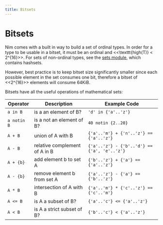 ```yaml
---
title: Bitsets
---
```


# Bitsets

Nim comes with a built in way to build a set of ordinal types. In order for a type to be usable in a bitset, it must be an ordinal and <<\texttt{high(T)} < 2^{16}>>. For sets of non-ordinal types, see the [sets module](http://nim-lang.org/docs/sets.html), which contains hashsets.

However, best practice is to keep bitset size significantly smaller since each possible element in the set consumes one bit, therefore a bitset of <<2^{16}>> elements will consume 64KiB.

Bitsets have all the useful operations of mathematical sets:

| Operator    | Description                   | Example Code                                 |
|-------------|-------------------------------|----------------------------------------------|
| `a in B`    | is a an element of B?         | `'d' in {'a'..'z'}`                          |
| `a notin B` | is a not an element of B?     | `40 notin {2..20} `                          |
| `A + B`     | union of A with B             | `{'a'..'m'} + {'n'..'z'} == {'a'..'z'}`      |
| `A - B`     | relative complement of A in B | `{'a'..'z'} - {'b'..'d'} == {'a', 'e'..'z'}` |
| `A + {b}`   | add element b to set A        | `{'b'..'z'} + {'a'} == {'a'..'z'}`           |
| `A - {b}`   | remove element b from set A   | `{'a'..'z'} - {'a'} == {'b'..'z'}`           |
| `A * B`     | intersection of A with B      | `{'a'..'m'} * {'c'..'z'} == {'c'..'m'}`      |
| `A <= B`    | is A a subset of B?           | `{'a'..'c'} <= {'a'..'z'}`                   |
| `A < B`     | is A a strict subset of B?    | `{'b'..'c'} < {'a'..'z'}`                    |
